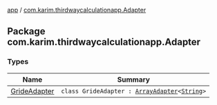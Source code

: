 [app](../index.md) / [com.karim.thirdwaycalculationapp.Adapter](./index.md)

## Package com.karim.thirdwaycalculationapp.Adapter

### Types

| Name | Summary |
|---|---|
| [GrideAdapter](-gride-adapter/index.md) | `class GrideAdapter : `[`ArrayAdapter`](https://developer.android.com/reference/android/widget/ArrayAdapter.html)`<`[`String`](https://kotlinlang.org/api/latest/jvm/stdlib/kotlin/-string/index.html)`>` |
